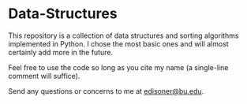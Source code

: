 # Data-Structures

This repository is a collection of data structures and sorting algorithms implemented in Python. I chose the most basic ones and will almost certainly add more in the future.

Feel free to use the code so long as you cite my name (a single-line comment will suffice).

Send any questions or concerns to me at edisoner@bu.edu.
